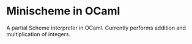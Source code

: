 # Minischeme in OCaml

A partial Scheme interpreter in OCaml. Currently performs addition
and multiplication of integers.
